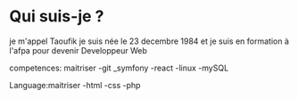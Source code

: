 
# Qui suis-je ?
je m'appel Taoufik je suis née le 23 decembre 1984 et je suis en formation à l'afpa pour devenir Developpeur Web

competences: maitriser
-git
_symfony
-react
-linux
-mySQL

Language:maitriser
-html
-css
-php
